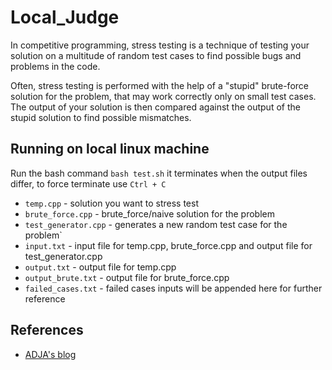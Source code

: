 # Local_Judge
In competitive programming, stress testing is a technique of testing your solution on a multitude of random test cases to find possible bugs and problems in the code.

Often, stress testing is performed with the help of a "stupid" brute-force solution for the problem, that may work correctly only on small test cases. The output of your solution is then compared against the output of the stupid solution to find possible mismatches.

## Running on local linux machine 
Run the bash command `bash test.sh` it terminates when the output files differ, to force terminate use `Ctrl + C`

- `temp.cpp`      -           solution you want to stress test
- `brute_force.cpp`  -        brute_force/naive solution for the problem
- `test_generator.cpp` -      generates a new random test case for the problem`
- `input.txt`    -            input file for temp.cpp, brute_force.cpp and output file for test_generator.cpp
- `output.txt`   -            output file for temp.cpp
- `output_brute.txt` -        output file for brute_force.cpp
- `failed_cases.txt` -        failed cases inputs will be appended here for further reference

## References
- [ADJA's blog](http://www.algos.school/stress-testing)
